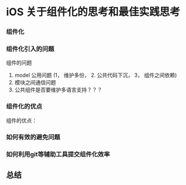 # iOS 关于组件化的思考和最佳实践思考   

### 组件化  




### 组件化引入的问题   
组件的问题
1. model 公用问题 (1， 维护多份， 2. 公共代码下沉， 3， 组件之间依赖)
2. 模块之间通信问题 
3. 公共组件是否要维护多语言支持？？？  


###  组件化的优点  
组件的优点：


### 如何有效的避免问题  




### 如何利用git等辅助工具提交组件化效率  




## 总结  





